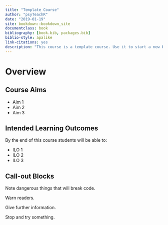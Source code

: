 ```yaml
--- 
title: "Template Course"
author: "psyTeachR"
date: "2019-01-19"
site: bookdown::bookdown_site
documentclass: book
bibliography: [book.bib, packages.bib]
biblio-style: apalike
link-citations: yes
description: "This course is a template course. Use it to start a new book."
---
```


# Overview


## Course Aims

* Aim 1
* Aim 2
* Aim 3

## Intended Learning Outcomes

By the end of this course students will be able to:

* ILO 1
* ILO 2
* ILO 3

## Call-out Blocks

<div class="danger">
<p>Note dangerous things that will break code.</p>
</div>

<div class="warning">
<p>Warn readers.</p>
</div>

<div class="info">
<p>Give further information.</p>
</div>

<div class="try">
<p>Stop and try something.</p>
</div>





